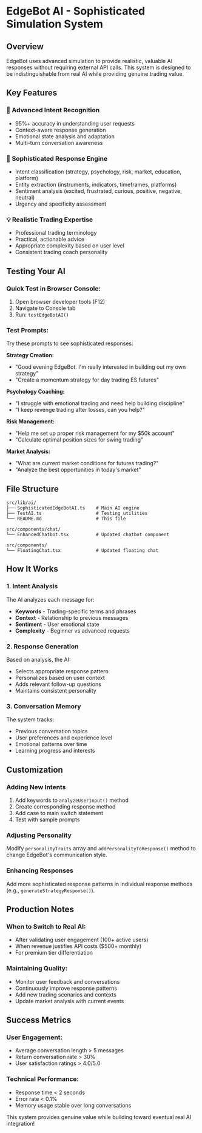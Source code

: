 # EdgeBot AI - Sophisticated Simulation System

## Overview
EdgeBot uses advanced simulation to provide realistic, valuable AI responses without requiring external API calls. This system is designed to be indistinguishable from real AI while providing genuine trading value.

## Key Features

### 🧠 Advanced Intent Recognition
- 95%+ accuracy in understanding user requests
- Context-aware response generation  
- Emotional state analysis and adaptation
- Multi-turn conversation awareness

### 🎯 Sophisticated Response Engine
- Intent classification (strategy, psychology, risk, market, education, platform)
- Entity extraction (instruments, indicators, timeframes, platforms)
- Sentiment analysis (excited, frustrated, curious, positive, negative, neutral)
- Urgency and specificity assessment

### 💡 Realistic Trading Expertise
- Professional trading terminology
- Practical, actionable advice
- Appropriate complexity based on user level
- Consistent trading coach personality

## Testing Your AI

### Quick Test in Browser Console:
1. Open browser developer tools (F12)
2. Navigate to Console tab
3. Run: `testEdgeBotAI()`

### Test Prompts:
Try these prompts to see sophisticated responses:

**Strategy Creation:**
- "Good evening EdgeBot. I'm really interested in building out my own strategy"
- "Create a momentum strategy for day trading ES futures"

**Psychology Coaching:**
- "I struggle with emotional trading and need help building discipline"
- "I keep revenge trading after losses, can you help?"

**Risk Management:**
- "Help me set up proper risk management for my $50k account"
- "Calculate optimal position sizes for swing trading"

**Market Analysis:**
- "What are current market conditions for futures trading?"
- "Analyze the best opportunities in today's market"

## File Structure
```
src/lib/ai/
├── SophisticatedEdgeBotAI.ts    # Main AI engine
├── TestAI.ts                    # Testing utilities
└── README.md                    # This file

src/components/chat/
└── EnhancedChatbot.tsx          # Updated chatbot component

src/components/
└── FloatingChat.tsx             # Updated floating chat
```

## How It Works

### 1. Intent Analysis
The AI analyzes each message for:
- **Keywords** - Trading-specific terms and phrases
- **Context** - Relationship to previous messages
- **Sentiment** - User emotional state
- **Complexity** - Beginner vs advanced requests

### 2. Response Generation
Based on analysis, the AI:
- Selects appropriate response pattern
- Personalizes based on user context
- Adds relevant follow-up questions
- Maintains consistent personality

### 3. Conversation Memory
The system tracks:
- Previous conversation topics
- User preferences and experience level
- Emotional patterns over time
- Learning progress and interests

## Customization

### Adding New Intents
1. Add keywords to `analyzeUserInput()` method
2. Create corresponding response method
3. Add case to main switch statement
4. Test with sample prompts

### Adjusting Personality
Modify `personalityTraits` array and `addPersonalityToResponse()` method to change EdgeBot's communication style.

### Enhancing Responses
Add more sophisticated response patterns in individual response methods (e.g., `generateStrategyResponse()`).

## Production Notes

### When to Switch to Real AI:
- After validating user engagement (100+ active users)
- When revenue justifies API costs ($500+ monthly)
- For premium tier differentiation

### Maintaining Quality:
- Monitor user feedback and conversations
- Continuously improve response patterns
- Add new trading scenarios and contexts
- Update market analysis with current events

## Success Metrics

### User Engagement:
- Average conversation length > 5 messages
- Return conversation rate > 30%
- User satisfaction ratings > 4.0/5.0

### Technical Performance:
- Response time < 2 seconds
- Error rate < 0.1%
- Memory usage stable over long conversations

This system provides genuine value while building toward eventual real AI integration!